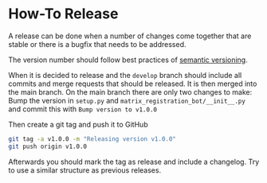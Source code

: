 # How-To Release

A release can be done when a number of changes come together that are stable or there is a bugfix that needs to
be addressed.

The version number should follow best practices of [semantic versioning](https://semver.org/).

When it is decided to release and the `develop` branch should include all commits and merge requests that should be
released.  It is then merged into the main branch. On the main branch there are only two changes to make: Bump the
version in `setup.py` and `matrix_registration_bot/__init__.py` and commit this with `Bump version to v1.0.0`

Then create a git tag and push it to GitHub
```bash
git tag -a v1.0.0 -m "Releasing version v1.0.0"
git push origin v1.0.0
```
Afterwards you should mark the tag as release and include a changelog. Try to use a similar structure as previous
releases.

